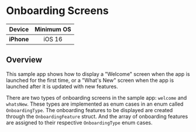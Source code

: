 # Onboarding Screens


| **Device** | **Minimum OS** |
|:---:|:---:|
| **iPhone** | iOS 16 |

## Overview

This sample app shows how to display a "Welcome" screen when the app is launched for the first time, or a "What's New" screen when the app is launched after it is updated with new features.

There are two types of onboarding screens in the sample app: `welcome` and `whatsNew`. These types are implemented as enum cases in an enum called `OnboardingType`. The onboarding features to be displayed are created through the `OnboardingFeature` struct. And the array of onboarding features are assigned to their respective `OnboardingType` enum cases.
